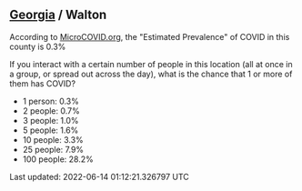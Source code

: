 
## [Georgia](/united-states/georgia) / Walton

According to [MicroCOVID.org](http://microcovid.org),
the "Estimated Prevalence" of COVID in this county is 0.3%

If you interact with a certain number of people in this location
(all at once in a group, or spread out across the day), what is the chance that
1 or more of them has COVID?

- 1 person: 0.3%
- 2 people: 0.7%
- 3 people: 1.0%
- 5 people: 1.6%
- 10 people: 3.3%
- 25 people: 7.9%
- 100 people: 28.2%

Last updated: 2022-06-14 01:12:21.326797 UTC
